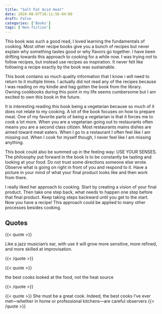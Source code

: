 ```yaml
---
title: "Salt Fat Acid Heat"
date: 2020-08-07T16:11:56-04:00
draft: False
categories: ['Books']
tags: ['Non-fiction']
---
```


This book was such a good read, I loved learning the fundamentals of cooking. Most other recipe books give you a bunch of recipes but never explain why something tastes good or why flavors go together. I have been drifting towards this approach to cooking for a while now. I was trying not to follow recipes, but instead use recipes as inspiration. It never felt like following a recipe exactly by the book was sustainable.

This book contains so much quality information that I know i will need to return to it multiple times. I  actually did not read any of the recipes because I was reading on my kindle and hag gotten the book from the library. Owning cookbooks during this point in my life seems cumbersome but I am excited to own this book in the future.

It is interesting reading this book being a vegetarian because so much of it does not relate to my cooking. A lot of the book focuses on how to prepare meat. One of my favorite parts of being a vegetarian is that it forces me to cook a lot more. When you are a vegetarian going out to restaurants often means you are a second class citizen. Most restaurants mains dishes are aimed toward meat eaters. When I go to a restaurant I often feel like I am missing out. When I cook for myself though, I never feel like I am missing anything.

This book could also be summed up in the feeling way: USE YOUR SENSES. The philosophy put forward in the book is to be constantly be tasting and looking at your food. Do not trust some directions someone else wrote. Observe what is going on right in front of you and respond to it. Have a picture in your mind of what your final product looks like and then work from there.

I really liked her approach to cooking. Start by creating a vision of your final product. Then take one step back, what needs to happen one step before that final product. Keep taking steps backward until you get to the start. Now you have a recipe! This approach could be applied to many other processes besides cooking.
## Quotes

{{< quote >}}

Like a jazz musician’s ear, with use it will grow more sensitive, more refined, and more skilled at improvisation.

{{< /quote >}}

{{< quote >}}

the best cooks looked at the food, not the heat source

{{< /quote >}}

{{< quote >}}
She must be a great cook. Indeed, the best cooks I’ve ever met—whether in home or professional kitchens—are careful observers
{{< /quote >}}


